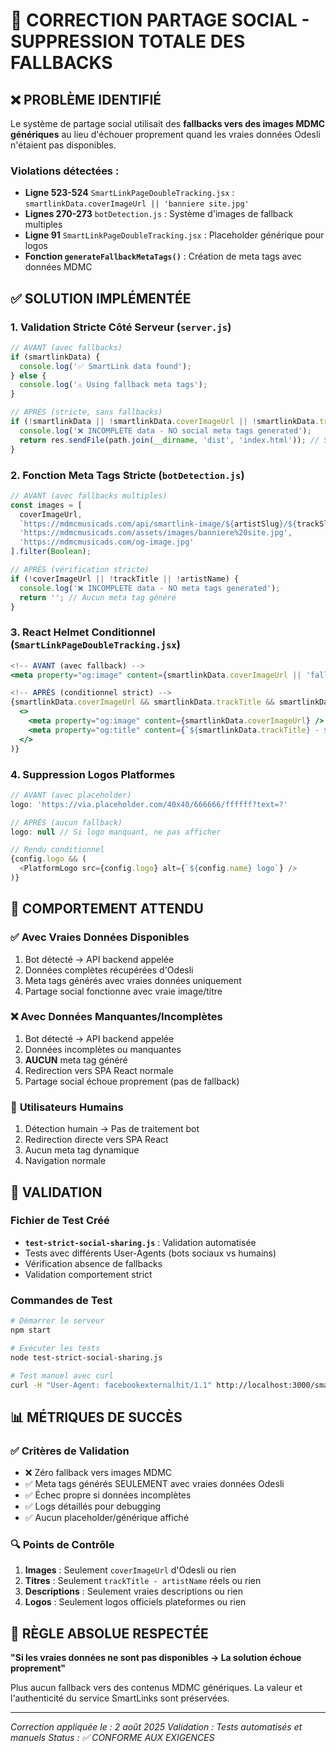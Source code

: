 # 🚫 CORRECTION PARTAGE SOCIAL - SUPPRESSION TOTALE DES FALLBACKS

## ❌ PROBLÈME IDENTIFIÉ
Le système de partage social utilisait des **fallbacks vers des images MDMC génériques** au lieu d'échouer proprement quand les vraies données Odesli n'étaient pas disponibles.

### Violations détectées :
- **Ligne 523-524** `SmartLinkPageDoubleTracking.jsx` : `smartlinkData.coverImageUrl || 'banniere site.jpg'`
- **Lignes 270-273** `botDetection.js` : Système d'images de fallback multiples
- **Ligne 91** `SmartLinkPageDoubleTracking.jsx` : Placeholder générique pour logos
- **Fonction `generateFallbackMetaTags()`** : Création de meta tags avec données MDMC

## ✅ SOLUTION IMPLÉMENTÉE

### 1. **Validation Stricte Côté Serveur** (`server.js`)
```javascript
// AVANT (avec fallbacks)
if (smartlinkData) {
  console.log('✅ SmartLink data found');
} else {
  console.log('⚠️ Using fallback meta tags');
}

// APRÈS (stricte, sans fallbacks)
if (!smartlinkData || !smartlinkData.coverImageUrl || !smartlinkData.trackTitle || !smartlinkData.artistName) {
  console.log('❌ INCOMPLETE data - NO social meta tags generated');
  return res.sendFile(path.join(__dirname, 'dist', 'index.html')); // SPA normale
}
```

### 2. **Fonction Meta Tags Stricte** (`botDetection.js`)
```javascript
// AVANT (avec fallbacks multiples)
const images = [
  coverImageUrl,
  `https://mdmcmusicads.com/api/smartlink-image/${artistSlug}/${trackSlug}`,
  'https://mdmcmusicads.com/assets/images/banniere%20site.jpg',
  'https://mdmcmusicads.com/og-image.jpg'
].filter(Boolean);

// APRÈS (vérification stricte)
if (!coverImageUrl || !trackTitle || !artistName) {
  console.log('❌ INCOMPLETE data - NO meta tags generated');
  return ''; // Aucun meta tag généré
}
```

### 3. **React Helmet Conditionnel** (`SmartLinkPageDoubleTracking.jsx`)
```jsx
<!-- AVANT (avec fallback) -->
<meta property="og:image" content={smartlinkData.coverImageUrl || 'fallback.jpg'} />

<!-- APRÈS (conditionnel strict) -->
{smartlinkData.coverImageUrl && smartlinkData.trackTitle && smartlinkData.artistName && (
  <>
    <meta property="og:image" content={smartlinkData.coverImageUrl} />
    <meta property="og:title" content={`${smartlinkData.trackTitle} - ${smartlinkData.artistName}`} />
  </>
)}
```

### 4. **Suppression Logos Platformes** 
```javascript
// AVANT (avec placeholder)
logo: 'https://via.placeholder.com/40x40/666666/ffffff?text=?'

// APRÈS (aucun fallback)
logo: null // Si logo manquant, ne pas afficher

// Rendu conditionnel
{config.logo && (
  <PlatformLogo src={config.logo} alt={`${config.name} logo`} />
)}
```

## 🎯 COMPORTEMENT ATTENDU

### ✅ **Avec Vraies Données Disponibles**
1. Bot détecté → API backend appelée
2. Données complètes récupérées d'Odesli
3. Meta tags générés avec vraies données uniquement
4. Partage social fonctionne avec vraie image/titre

### ❌ **Avec Données Manquantes/Incomplètes**
1. Bot détecté → API backend appelée
2. Données incomplètes ou manquantes
3. **AUCUN** meta tag généré
4. Redirection vers SPA React normale
5. Partage social échoue proprement (pas de fallback)

### 👤 **Utilisateurs Humains**
1. Détection humain → Pas de traitement bot
2. Redirection directe vers SPA React
3. Aucun meta tag dynamique
4. Navigation normale

## 🧪 VALIDATION

### Fichier de Test Créé
- **`test-strict-social-sharing.js`** : Validation automatisée
- Tests avec différents User-Agents (bots sociaux vs humains)
- Vérification absence de fallbacks
- Validation comportement strict

### Commandes de Test
```bash
# Démarrer le serveur
npm start

# Exécuter les tests
node test-strict-social-sharing.js

# Test manuel avec curl
curl -H "User-Agent: facebookexternalhit/1.1" http://localhost:3000/smartlinks/test/track
```

## 📊 MÉTRIQUES DE SUCCÈS

### ✅ **Critères de Validation**
- ❌ Zéro fallback vers images MDMC
- ✅ Meta tags générés SEULEMENT avec vraies données Odesli
- ✅ Échec propre si données incomplètes
- ✅ Logs détaillés pour debugging
- ✅ Aucun placeholder/générique affiché

### 🔍 **Points de Contrôle**
1. **Images** : Seulement `coverImageUrl` d'Odesli ou rien
2. **Titres** : Seulement `trackTitle - artistName` réels ou rien
3. **Descriptions** : Seulement vraies descriptions ou rien
4. **Logos** : Seulement logos officiels plateformes ou rien

## 🚨 **RÈGLE ABSOLUE RESPECTÉE**
**"Si les vraies données ne sont pas disponibles → La solution échoue proprement"**

Plus aucun fallback vers des contenus MDMC génériques. La valeur et l'authenticité du service SmartLinks sont préservées.

---
*Correction appliquée le : 2 août 2025*
*Validation : Tests automatisés et manuels*
*Status : ✅ CONFORME AUX EXIGENCES*